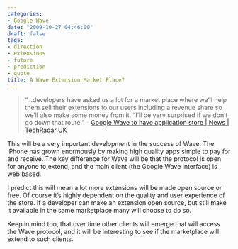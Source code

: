 ```yaml
---
categories:
- Google Wave
date: "2009-10-27 04:46:00"
draft: false
tags:
- direction
- extensions
- future
- prediction
- quote
title: A Wave Extension Market Place?
---
```


> “…developers have asked us a lot for a market place where we’ll help them sell their extensions to our users including a revenue share so we’ll also make some money from it. “I’ll be very surprised if we don’t go down that route.” - [Google Wave to have application store | News | TechRadar
UK](http://www.techradar.com/news/internet/google-wave-to-have-application-store-644809)

This will be a very important development in the success of Wave. The
iPhone has grown enormously by making high quality apps simple to pay
for and receive. The key difference for Wave will be that the protocol
is open for anyone to extend, and the main client (the Google Wave
interface) is web based.

I predict this will mean a lot more extensions will be made open source
or free. Of course it’s highly dependent on the quality and user
experience of the store. If a developer can make an extension open
source, but still make it available in the same marketplace many will
choose to do so.

Keep in mind too, that over time other clients will emerge that will
access the Wave protocol, and it will be interesting to see if the
marketplace will extend to such clients.
